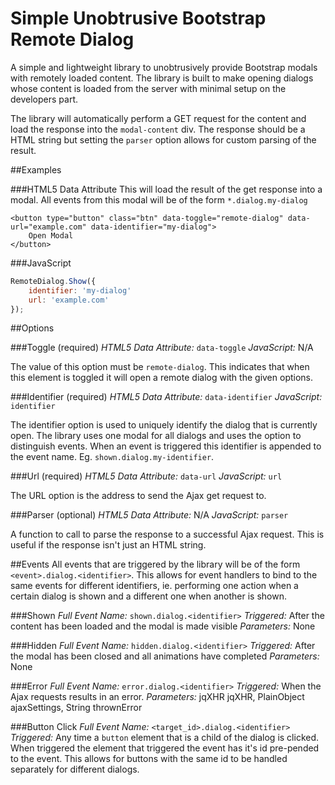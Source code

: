 # Simple Unobtrusive Bootstrap Remote Dialog
A simple and lightweight library to unobtrusively provide Bootstrap modals with remotely loaded content. The library is built to make opening dialogs whose content is loaded from the server with minimal setup on the developers part.

The library will automatically perform a GET request for the content and load the response into the `modal-content` div. The response should be a HTML string but setting the `parser` option allows for custom parsing of the result.

##Examples

###HTML5 Data Attribute
This will load the result of the get response into a modal. All events from this modal will be of the form `*.dialog.my-dialog`

```
<button type="button" class="btn" data-toggle="remote-dialog" data-url="example.com" data-identifier="my-dialog">
    Open Modal
</button>
```

###JavaScript
```javascript
RemoteDialog.Show({
    identifier: 'my-dialog'
    url: 'example.com'
});
```

##Options

###Toggle (required)
*HTML5 Data Attribute:* `data-toggle`
*JavaScript:* N/A

The value of this option must be `remote-dialog`. This indicates that when this element is toggled it will open a remote dialog with the given options.

###Identifier (required)
*HTML5 Data Attribute:* `data-identifier`
*JavaScript:* `identifier`

The identifier option is used to uniquely identify the dialog that is currently open. The library uses one modal for all dialogs and uses the option to distinguish events. When an event is triggered this identifier is appended to the event name. Eg. `shown.dialog.my-identifier`.

###Url (required)
*HTML5 Data Attribute:* `data-url`
*JavaScript:* `url`

The URL option is the address to send the Ajax get request to.

###Parser (optional)
*HTML5 Data Attribute:* N/A
*JavaScript:* `parser`

A function to call to parse the response to a successful Ajax request. This is useful if the response isn't just an HTML string.

##Events
All events that are triggered by the library will be of the form `<event>.dialog.<identifier>`. This allows for event handlers to bind to the same events for different identifiers, ie. performing one action when a certain dialog is shown and a different one when another is shown.

###Shown
*Full Event Name:* `shown.dialog.<identifier>`
*Triggered:* After the content has been loaded and the modal is made visible
*Parameters:* None

###Hidden
*Full Event Name:* `hidden.dialog.<identifier>`
*Triggered:* After the modal has been closed and all animations have completed
*Parameters:* None

###Error
*Full Event Name:* `error.dialog.<identifier>`
*Triggered:* When the Ajax requests results in an error.
*Parameters:* jqXHR jqXHR, PlainObject ajaxSettings, String thrownError

###Button Click
*Full Event Name:* `<target_id>.dialog.<identifier>`
*Triggered:* Any time a `button` element that is a child of the dialog is clicked. When triggered the element that triggered the event has it's id pre-pended to the event. This allows for buttons with the same id to be handled separately for different dialogs.
